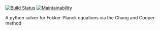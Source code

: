 [![Build Status](https://travis-ci.org/giacomov/3ML.svg?branch=master)](https://circleci.com/gh/:grburgess/:pychangcooper.png?circle-token=:circle-token)
[![Maintainability](https://api.codeclimate.com/v1/badges/d50bfcd029c78df0c8aa/maintainability)](https://codeclimate.com/github/grburgess/pychangcooper/maintainability)

A python solver for Fokker-Planck equations via the Chang and Cooper method
